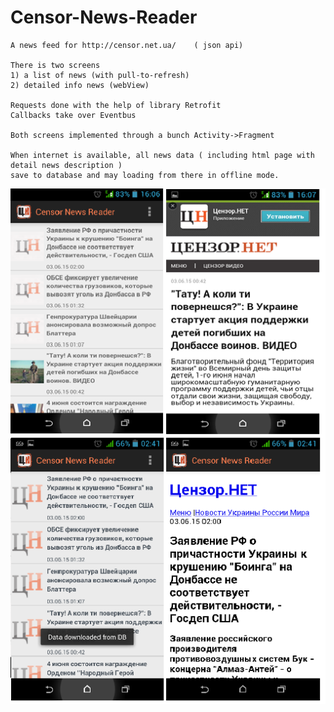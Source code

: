 # Censor-News-Reader
	A news feed for http://censor.net.ua/    ( json api)

	There is two screens
	1) a list of news (with pull-to-refresh)
	2) detailed info news (webView)

	Requests done with the help of library Retrofit
	Callbacks take over Eventbus

	Both screens implemented through a bunch Activity->Fragment

	When internet is available, all news data ( including html page with detail news description ) 
	save to database and may loading from there in offline mode.

![alt tag](https://raw.githubusercontent.com/roma-sck/Censor-News-Reader/master/app/src/main/res/drawable/censornews_screenshots.png)

